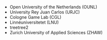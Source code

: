 - Open University of the Netherlands (OUNL)
- University Rey Juan Carlos (URJC)
- Cologne Game Lab (CGL)
- Linnéuniversitetet (LNU)
- treetree2 
- Zurich University of Applied Sciences (ZHAW)

